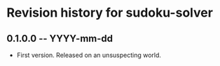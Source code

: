 # Revision history for sudoku-solver

## 0.1.0.0 -- YYYY-mm-dd

* First version. Released on an unsuspecting world.
